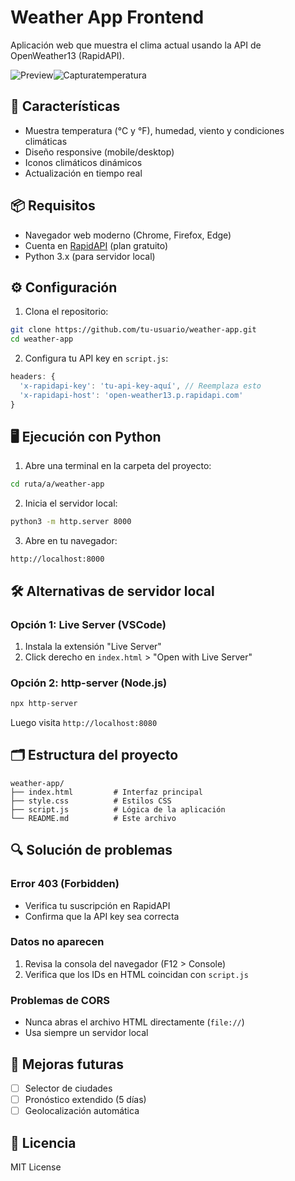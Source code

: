 # Weather App Frontend

Aplicación web que muestra el clima actual usando la API de OpenWeather13 (RapidAPI).

![Preview]()![Capturatemperatura](https://github.com/user-attachments/assets/edb192b0-25eb-4d2f-b489-6311be396c3e)


## 🚀 Características

- Muestra temperatura (°C y °F), humedad, viento y condiciones climáticas
- Diseño responsive (mobile/desktop)
- Iconos climáticos dinámicos
- Actualización en tiempo real

## 📦 Requisitos

- Navegador web moderno (Chrome, Firefox, Edge)
- Cuenta en [RapidAPI](https://rapidapi.com/hub) (plan gratuito)
- Python 3.x (para servidor local)

## ⚙️ Configuración

1. Clona el repositorio:
```bash
git clone https://github.com/tu-usuario/weather-app.git
cd weather-app
```

2. Configura tu API key en `script.js`:
```javascript
headers: {
  'x-rapidapi-key': 'tu-api-key-aquí', // Reemplaza esto
  'x-rapidapi-host': 'open-weather13.p.rapidapi.com'
}
```

## 🖥️ Ejecución con Python

1. Abre una terminal en la carpeta del proyecto:
```bash
cd ruta/a/weather-app
```

2. Inicia el servidor local:
```bash
python3 -m http.server 8000
```

3. Abre en tu navegador:
```
http://localhost:8000
```

## 🛠️ Alternativas de servidor local

### Opción 1: Live Server (VSCode)
1. Instala la extensión "Live Server"
2. Click derecho en `index.html` > "Open with Live Server"

### Opción 2: http-server (Node.js)
```bash
npx http-server
```
Luego visita `http://localhost:8080`

## 🗂️ Estructura del proyecto
```
weather-app/
├── index.html         # Interfaz principal
├── style.css          # Estilos CSS
├── script.js          # Lógica de la aplicación
└── README.md          # Este archivo
```

## 🔍 Solución de problemas

### Error 403 (Forbidden)
- Verifica tu suscripción en RapidAPI
- Confirma que la API key sea correcta

### Datos no aparecen
1. Revisa la consola del navegador (F12 > Console)
2. Verifica que los IDs en HTML coincidan con `script.js`

### Problemas de CORS
- Nunca abras el archivo HTML directamente (`file://`)
- Usa siempre un servidor local

## 🌟 Mejoras futuras
- [ ] Selector de ciudades
- [ ] Pronóstico extendido (5 días)
- [ ] Geolocalización automática

## 📄 Licencia
MIT License
